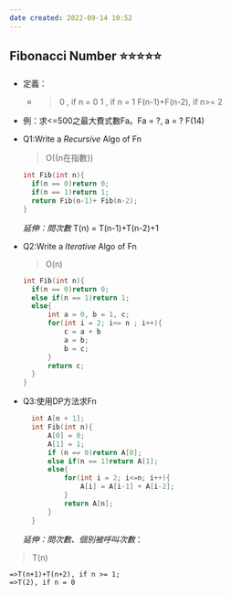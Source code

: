 ```yaml
---
date created: 2022-09-14 10:52
---
```


## Fibonacci Number ⭐️⭐️⭐️⭐️⭐️

- 定義：
  - > 0 , if n = 0
    1 , if n = 1
    F(n-1)+F(n-2), if n>= 2

- 例：求<=500之最大費式數Fa。Fa = ?, a = ?
  F(14)

- Q1:Write a _Recursive_ Algo of  Fn

  > O({n在指數})

  ```C
  int Fib(int n){
  	if(n == 0)return 0;
  	if(n == 1)return 1;
  	return Fib(n-1)+ Fib(n-2);
  }
  ```

  _延伸：問次數_
  T(n) = T(n-1)+T(n-2)+1

- Q2:Write a _Iterative_ Algo of Fn
  > O(n)
  ```C
  int Fib(int n){
  	if(n == 0)return 0;
  	else if(n == 1)return 1;
  	else{
  		int a = 0, b = 1, c;
  		for(int i = 2; i<= n ; i++){
  			c = a + b
  			a = b;
  			b = c;
  		}
  		return c;
  	}
  }
  ```

- Q3:使用DP方法求Fn

  ```C
  	int A[n + 1];
  	int Fib(int n){
  		A[0] = 0;
  		A[1] = 1;
  		if (n == 0)return A[0];
  		else if(n == 1)return A[1];
  		else{
  			for(int i = 2; i<=n; i++){
  				A[i] = A[i-1] + A[i-2];
  			}
  			return A[n];
  		}
  	} 
  ```

  _延伸：問次數、個別被呼叫次數_：

> T(n)

```
=>T(n+1)+T(n+2), if n >= 1;
=>T(2), if n = 0
```
